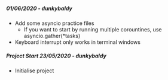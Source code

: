 ##### 01/06/2020 - dunkybaldy
* Add some asyncio practice files
    * If you want to start by running multiple corountines, use asyncio.gather(*tasks)
* Keyboard interrupt only works in terminal windows

##### Project Start 23/05/2020 - dunkybaldy
* Initialise project